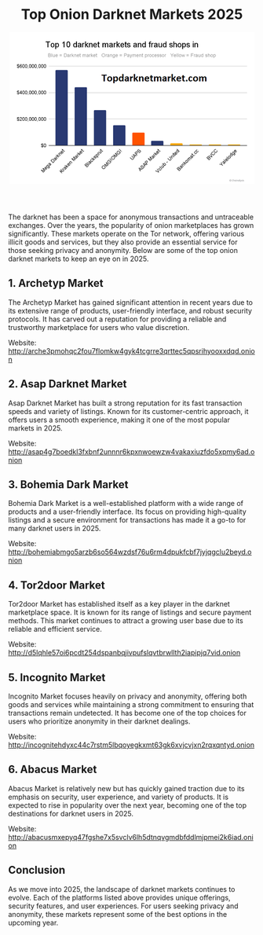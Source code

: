 <body>
    <header>
        <h1>Top Onion Darknet Markets 2025</h1>
        <img src="https://github.com/best-onion-markets/Top-onion-markets/blob/main/10-ten-dnm.png" alt="Top onion Market Homepage Interface" style="max-width:100%; height:auto;">
    </header>
    <section>
        <p>The darknet has been a space for anonymous transactions and untraceable exchanges. Over the years, the popularity of onion marketplaces has grown significantly. These markets operate on the Tor network, offering various illicit goods and services, but they also provide an essential service for those seeking privacy and anonymity. Below are some of the top onion darknet markets to keep an eye on in 2025.</p>
    </section>
    <section>
        <h2>1. Archetyp Market</h2>
        <p>The Archetyp Market has gained significant attention in recent years due to its extensive range of products, user-friendly interface, and robust security protocols. It has carved out a reputation for providing a reliable and trustworthy marketplace for users who value discretion.</p>
        <p>Website: <a href="http://arche3pmohqc2fou7flomkw4gyk4tcgrre3qrttec5qpsrihyooxxdqd.onion" target="_blank">http://arche3pmohqc2fou7flomkw4gyk4tcgrre3qrttec5qpsrihyooxxdqd.onion</a></p>
    </section>
    <section>
        <h2>2. Asap Darknet Market</h2>
        <p>Asap Darknet Market has built a strong reputation for its fast transaction speeds and variety of listings. Known for its customer-centric approach, it offers users a smooth experience, making it one of the most popular markets in 2025.</p>
        <p>Website: <a href="http://asap4g7boedkl3fxbnf2unnnr6kpxnwoewzw4vakaxiuzfdo5xpmy6ad.onion" target="_blank">http://asap4g7boedkl3fxbnf2unnnr6kpxnwoewzw4vakaxiuzfdo5xpmy6ad.onion</a></p>
    </section>
    <section>
        <h2>3. Bohemia Dark Market</h2>
        <p>Bohemia Dark Market is a well-established platform with a wide range of products and a user-friendly interface. Its focus on providing high-quality listings and a secure environment for transactions has made it a go-to for many darknet users in 2025.</p>
        <p>Website: <a href="http://bohemiabmgo5arzb6so564wzdsf76u6rm4dpukfcbf7jyjqgclu2beyd.onion" target="_blank">http://bohemiabmgo5arzb6so564wzdsf76u6rm4dpukfcbf7jyjqgclu2beyd.onion</a></p>
    </section>
    <section>
        <h2>4. Tor2door Market</h2>
        <p>Tor2door Market has established itself as a key player in the darknet marketplace space. It is known for its range of listings and secure payment methods. This market continues to attract a growing user base due to its reliable and efficient service.</p>
        <p>Website: <a href="http://d5lqhle57oi6pcdt254dspanbqjivpufslqvtbrwllth2iapipjq7vid.onion" target="_blank">http://d5lqhle57oi6pcdt254dspanbqjivpufslqvtbrwllth2iapipjq7vid.onion</a></p>
    </section>
    <section>
        <h2>5. Incognito Market</h2>
        <p>Incognito Market focuses heavily on privacy and anonymity, offering both goods and services while maintaining a strong commitment to ensuring that transactions remain undetected. It has become one of the top choices for users who prioritize anonymity in their darknet dealings.</p>
        <p>Website: <a href="http://incognitehdyxc44c7rstm5lbqoyegkxmt63gk6xvjcvjxn2rqxqntyd.onion" target="_blank">http://incognitehdyxc44c7rstm5lbqoyegkxmt63gk6xvjcvjxn2rqxqntyd.onion</a></p>
    </section>
    <section>
        <h2>6. Abacus Market</h2>
        <p>Abacus Market is relatively new but has quickly gained traction due to its emphasis on security, user experience, and variety of products. It is expected to rise in popularity over the next year, becoming one of the top destinations for darknet users in 2025.</p>
        <p>Website: <a href="http://abacusmxepyq47fgshe7x5svclv6lh5dtnqvgmdbfddlmjpmei2k6iad.onion" target="_blank">http://abacusmxepyq47fgshe7x5svclv6lh5dtnqvgmdbfddlmjpmei2k6iad.onion</a></p>
    </section>
    <section>
        <h2>Conclusion</h2>
        <p>As we move into 2025, the landscape of darknet markets continues to evolve. Each of the platforms listed above provides unique offerings, security features, and user experiences. For users seeking privacy and anonymity, these markets represent some of the best options in the upcoming year.</p>
    </section>
</body>
